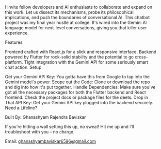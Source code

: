 I invite fellow developers and AI enthusiasts to collaborate and expand on this work. Let us dissect its mechanisms, probe its philosophical implications, and push the boundaries of conversational AI.
This chatbot project was my final year hustle at college. It's wired into the Gemini AI language model for next-level conversations, giving you that killer user experience.

Features

Frontend crafted with React.js for a slick and responsive interface.
Backend powered by Flutter for rock-solid stability and the potential to go cross-platform.
Tight integration with the Gemini API for some seriously smart chat action.
Setup

Get your Gemini API Key: You gotta have this from Google to tap into the Gemini model's power.
Scope out the Code: Clone or download the repo and dig into how it's put together.
Handle Dependencies: Make sure you've got all the necessary packages for both the Flutter backend and React frontend. Check the project docs or package files for the deets.
Drop in That API Key: Get your Gemini API key plugged into the backend securely.
Need a Lifeline?

Built By: Ghanashyam Rajendra Baviskar

If you're hitting a wall setting this up, no sweat! Hit me up and I'll troubleshoot with you – no charge.

Email: ghanashyambaviskar6596@gmail.com


